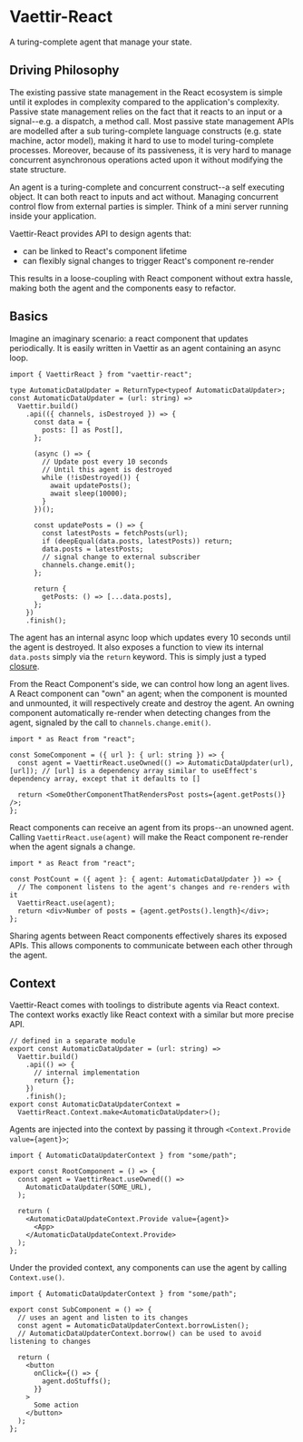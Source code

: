 # Vaettir-React

A turing-complete agent that manage your state.

## Driving Philosophy

The existing passive state management in the React ecosystem is simple until it explodes in complexity compared to the application's complexity.
Passive state management relies on the fact that it reacts to an input or a signal--e.g. a dispatch, a method call.
Most passive state management APIs are modelled after a sub turing-complete language constructs (e.g. state machine, actor model), making it hard to use to model turing-complete processes.
Moreover, because of its passiveness, it is very hard to manage concurrent asynchronous operations acted upon it without modifying the state structure.

An agent is a turing-complete and concurrent construct--a self executing object.
It can both react to inputs and act without.
Managing concurrent control flow from external parties is simpler.
Think of a mini server running inside your application.

Vaettir-React provides API to design agents that:

- can be linked to React's component lifetime
- can flexibly signal changes to trigger React's component re-render

This results in a loose-coupling with React component without extra hassle, making both the agent and the components easy to refactor.

## Basics

Imagine an imaginary scenario: a react component that updates periodically.
It is easily written in Vaettir as an agent containing an async loop.

```tsx
import { VaettirReact } from "vaettir-react";

type AutomaticDataUpdater = ReturnType<typeof AutomaticDataUpdater>;
const AutomaticDataUpdater = (url: string) =>
  Vaettir.build()
    .api(({ channels, isDestroyed }) => {
      const data = {
        posts: [] as Post[],
      };

      (async () => {
        // Update post every 10 seconds
        // Until this agent is destroyed
        while (!isDestroyed()) {
          await updatePosts();
          await sleep(10000);
        }
      })();

      const updatePosts = () => {
        const latestPosts = fetchPosts(url);
        if (deepEqual(data.posts, latestPosts)) return;
        data.posts = latestPosts;
        // signal change to external subscriber
        channels.change.emit();
      };

      return {
        getPosts: () => [...data.posts],
      };
    })
    .finish();
```

The agent has an internal async loop which updates every 10 seconds until the agent is destroyed.
It also exposes a function to view its internal `data.posts` simply via the `return` keyword.
This is simply just a typed [closure](https://developer.mozilla.org/en-US/docs/Web/JavaScript/Closures).

From the React Component's side, we can control how long an agent lives.
A React component can "own" an agent; when the component is mounted and unmounted, it will respectively create and destroy the agent.
An owning component automatically re-render when detecting changes from the agent, signaled by the call to `channels.change.emit()`.

```tsx
import * as React from "react";

const SomeComponent = ({ url }: { url: string }) => {
  const agent = VaettirReact.useOwned(() => AutomaticDataUpdater(url), [url]); // [url] is a dependency array similar to useEffect's dependency array, except that it defaults to []

  return <SomeOtherComponentThatRendersPost posts={agent.getPosts()} />;
};
```

React components can receive an agent from its props--an unowned agent.
Calling `VaettirReact.use(agent)` will make the React component re-render when the agent signals a change.

```tsx
import * as React from "react";

const PostCount = ({ agent }: { agent: AutomaticDataUpdater }) => {
  // The component listens to the agent's changes and re-renders with it
  VaettirReact.use(agent);
  return <div>Number of posts = {agent.getPosts().length}</div>;
};
```

Sharing agents between React components effectively shares its exposed APIs.
This allows components to communicate between each other through the agent.

## Context

Vaettir-React comes with toolings to distribute agents via React context.
The context works exactly like React context with a similar but more precise API.

```tsx
// defined in a separate module
export const AutomaticDataUpdater = (url: string) =>
  Vaettir.build()
    .api(() => {
      // internal implementation
      return {};
    })
    .finish();
export const AutomaticDataUpdaterContext =
  VaettirReact.Context.make<AutomaticDataUpdater>();
```

Agents are injected into the context by passing it through `<Context.Provide value={agent}>`;

```tsx
import { AutomaticDataUpdaterContext } from "some/path";

export const RootComponent = () => {
  const agent = VaettirReact.useOwned(() =>
    AutomaticDataUpdater(SOME_URL),
  );

  return (
    <AutomaticDataUpdateContext.Provide value={agent}>
      <App>
    </AutomaticDataUpdateContext.Provide>
  );
};
```

Under the provided context, any components can use the agent by calling `Context.use()`.

```tsx
import { AutomaticDataUpdaterContext } from "some/path";

export const SubComponent = () => {
  // uses an agent and listen to its changes
  const agent = AutomaticDataUpdaterContext.borrowListen();
  // AutomaticDataUpdaterContext.borrow() can be used to avoid listening to changes

  return (
    <button
      onClick={() => {
        agent.doStuffs();
      }}
    >
      Some action
    </button>
  );
};
```
